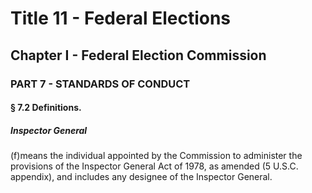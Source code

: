 
# Title 11 - Federal Elections
## Chapter I - Federal Election Commission
### PART 7 - STANDARDS OF CONDUCT
#### § 7.2 Definitions.
##### Inspector General

(f)means the individual appointed by the Commission to administer the provisions of the Inspector General Act of 1978, as amended (5 U.S.C. appendix), and includes any designee of the Inspector General.
